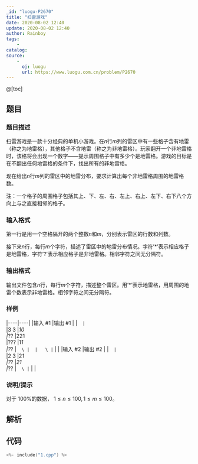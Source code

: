 ```yaml
---
_id: "luogu-P2670"
title: "扫雷游戏"
date: 2020-08-02 12:40
update: 2020-08-02 12:40
author: Rainboy
tags:
    - 
catalog: 
source: 
    - 
      oj: luogu
      url: https://www.luogu.com.cn/problem/P2670
---
```


@[toc]

## 题目



### 题目描述

扫雷游戏是一款十分经典的单机小游戏。在$n$行$m$列的雷区中有一些格子含有地雷（称之为地雷格），其他格子不含地雷（称之为非地雷格）。玩家翻开一个非地雷格时，该格将会出现一个数字——提示周围格子中有多少个是地雷格。游戏的目标是在不翻出任何地雷格的条件下，找出所有的非地雷格。

现在给出$n$行$m$列的雷区中的地雷分布，要求计算出每个非地雷格周围的地雷格数。

注：一个格子的周围格子包括其上、下、左、右、左上、右上、左下、右下八个方向上与之直接相邻的格子。




### 输入格式
第一行是用一个空格隔开的两个整数$n$和$m$，分别表示雷区的行数和列数。

接下来$n$行，每行$m$个字符，描述了雷区中的地雷分布情况。字符’\*’表示相应格子是地雷格，字符’?’表示相应格子是非地雷格。相邻字符之间无分隔符。




### 输出格式

输出文件包含$n$行，每行$m$个字符，描述整个雷区。用’\*’表示地雷格，用周围的地雷个数表示非地雷格。相邻字符之间无分隔符。




### 样例

|----|----|
|输入 #1  |输出 #1  |
|```  |```  \
|3 3  |*10  \
|*??  |221  \
|???  |1*1  \
|?*?  |```  \
|  |   \
|```  |   |
|输入 #2  |输出 #2  |
|```  |```  \
|2 3  |2*1  \
|?*?  |*21  \
|*??  |```  \
|```  |   |



### 说明/提示
对于 $100\%$的数据， $1≤n≤100, 1≤m≤100$。



## 解析


## 代码

```c
<%- include("1.cpp") %>
```